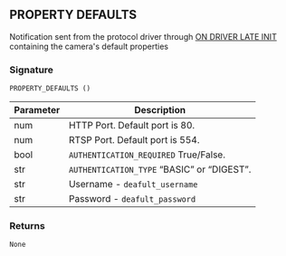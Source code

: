 ## PROPERTY DEFAULTS

Notification sent from the protocol driver through [ON DRIVER LATE INIT][1] containing the camera's default properties


### Signature

`PROPERTY_DEFAULTS ()`


| Parameter | Description |
| --- | --- |
| num | HTTP Port. Default port is 80. |
| num | RTSP Port. Default port is 554. |
| bool | `AUTHENTICATION_REQUIRED`  True/False. |
| str | `AUTHENTICATION_TYPE`  “BASIC” or “DIGEST”. |
| str | Username - `deafult_username` |
| str | Password - `deafult_password` |


### Returns

`None`

[1]:	https://snap-one.github.io/docs-driverworks-api/#ondriverlateinit